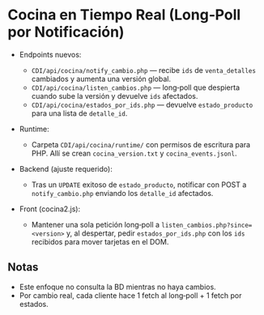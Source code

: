 # Cocina en Tiempo Real (Long‑Poll por Notificación)

- Endpoints nuevos:
  - `CDI/api/cocina/notify_cambio.php` — recibe `ids` de `venta_detalles` cambiados y aumenta una versión global.
  - `CDI/api/cocina/listen_cambios.php` — long‑poll que despierta cuando sube la versión y devuelve `ids` afectados.
  - `CDI/api/cocina/estados_por_ids.php` — devuelve `estado_producto` para una lista de `detalle_id`.

- Runtime:
  - Carpeta `CDI/api/cocina/runtime/` con permisos de escritura para PHP. Allí se crean `cocina_version.txt` y `cocina_events.jsonl`.

- Backend (ajuste requerido):
  - Tras un `UPDATE` exitoso de `estado_producto`, notificar con POST a `notify_cambio.php` enviando los `detalle_id` afectados.

- Front (cocina2.js):
  - Mantener una sola petición long‑poll a `listen_cambios.php?since=<version>` y, al despertar, pedir `estados_por_ids.php` con los `ids` recibidos para mover tarjetas en el DOM.

## Notas

- Este enfoque no consulta la BD mientras no haya cambios.
- Por cambio real, cada cliente hace 1 fetch al long‑poll + 1 fetch por estados.

